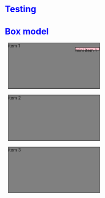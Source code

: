 # Testing 
<html>
<head> 
<meta charset="utf-8">
<title> box model </title>
<style>
*{box-sizing: border-box;
   margin: 10px;
   padding: 0px;}
h1 {color: blue;}
section {width: 300px;
   height: 150px;
   border: 1px solid black;
   background-color: grey;
   float: left;
   position: relative;}  
p {width: 80px;
   height: 10px;
   border: 1px solid black;
   background-color: pink;
   float: left;
   position: absolute;
   top: 0px;
   right: 0px;}        
#p1{}
#p2{}
#p3{}
</style>
</head>
  
<body> 
<h1> Box model </h1>
<div> 
<section>item 1 <p> mini item 1 </p>
</section>
<section>item 2</section>
<section>item 3</section>
</div>
 
</body>
</html>
